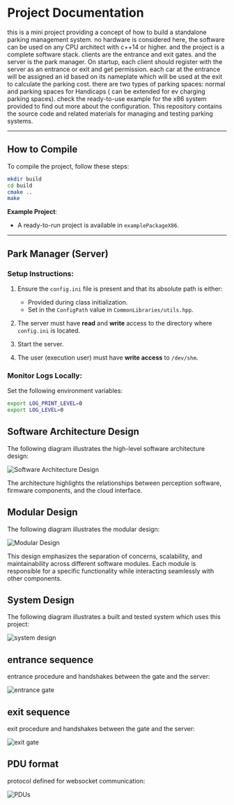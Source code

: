 # Project Documentation

this is a mini project providing a concept of how to build a standalone parking management system. no hardware is considered here, the software can be used on any CPU architect with c++14 or higher. and the project is a complete software stack.
clients are the entrance and exit gates. and the server is the park manager.
On startup, each client should register with the server as an entrance or exit and get permission. each car at the entrance will be assigned an id based on its nameplate which will be used at the exit to calculate the parking cost.
there are two types of parking spaces: normal and parking spaces for Handicaps ( can be extended for ev charging parking spaces).
check the ready-to-use example for the x86 system provided to find out more about the configuration.
This repository contains the source code and related materials for managing and testing parking systems.

---

## **How to Compile**

To compile the project, follow these steps:

```bash
mkdir build
cd build
cmake ..
make
```

**Example Project**:

- A ready-to-run project is available in `examplePackageX86`.

---

## **Park Manager (Server)**

### **Setup Instructions**:

1. Ensure the `config.ini` file is present and that its absolute path is either:

   - Provided during class initialization.
   - Set in the `ConfigPath` value in `CommonLibraries/utils.hpp`.

2. The server must have **read** and **write** access to the directory where `config.ini` is located.

3. Start the server.

4. The user (execution user) must have **write access** to `/dev/shm`.

### **Monitor Logs Locally**:

Set the following environment variables:

```bash
export LOG_PRINT_LEVEL=0
export LOG_LEVEL=0
```

## Software Architecture Design

The following diagram illustrates the high-level software architecture design:

![Software Architecture Design](Doc/images/software_architect.jpg)

The architecture highlights the relationships between perception software, firmware components, and the cloud interface.

## Modular Design

The following diagram illustrates the modular design:

![Modular Design](Doc/images/modular.jpg)

This design emphasizes the separation of concerns, scalability, and maintainability across different software modules. Each module is responsible for a specific functionality while interacting seamlessly with other components.

## System Design

The following diagram illustrates a built and tested system which uses this project:

![system design](Doc/images/system_design.jpg)

## entrance sequence

entrance procedure and handshakes between the gate and the server:

![entrance gate](Doc/images/enterence.jpg)

## exit sequence

exit procedure and handshakes between the gate and the server:

![exit gate](Doc/images/exit.jpg)

## PDU format

protocol defined for websocket communication:

![PDUs](Doc/images/pdus.jpg)
